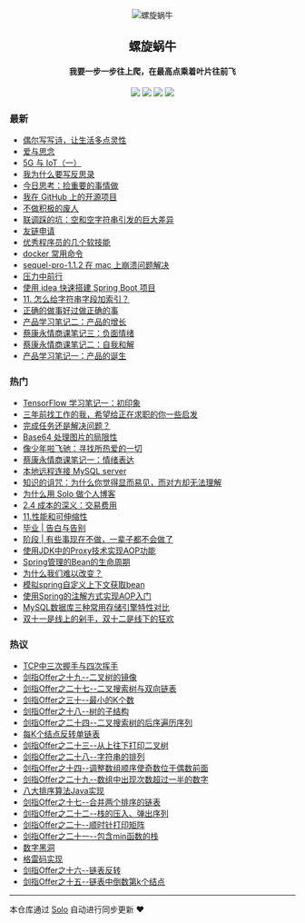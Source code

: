 <p align="center"><img alt="螺旋蜗牛" src="https://ws1.sinaimg.cn/large/006tNc79gy1g3rwlinrcgj30lt0jhgmt.jpg"></p><h2 align="center">
螺旋蜗牛
</h2>

<h4 align="center">我要一步一步往上爬，在最高点乘着叶片往前飞</h4>
<p align="center"><a title="螺旋蜗牛" target="_blank" href="https://github.com/huayonglun/solo-blog"><img src="https://img.shields.io/github/last-commit/huayonglun/solo-blog.svg?style=flat-square&color=FF9900"></a>
<a title="GitHub repo size in bytes" target="_blank" href="https://github.com/huayonglun/solo-blog"><img src="https://img.shields.io/github/repo-size/huayonglun/solo-blog.svg?style=flat-square"></a>
<a title="Solo Version" target="_blank" href="https://github.com/b3log/solo/releases"><img src="https://img.shields.io/badge/solo-3.6.2-f1e05a.svg?style=flat-square&color=blueviolet"></a>
<a title="Hits" target="_blank" href="https://github.com/b3log/hits"><img src="https://hits.b3log.org/huayonglun/solo-blog.svg"></a></p>

### 最新

* [偶尔写写诗，让生活多点灵性](http://yonglun.shop/articles/2019/09/22/1569145767486.html)
* [爱与思念](http://yonglun.shop/articles/2019/09/21/1569073559797.html)
* [5G 与 IoT（一）](http://yonglun.shop/articles/2019/08/18/1566107310606.html)
* [我为什么要写反思录](http://yonglun.shop/articles/2019/07/21/1563701917670.html)
* [今日思考：捡重要的事情做](http://yonglun.shop/articles/2019/07/19/1563470813740.html)
* [我在 GitHub 上的开源项目](http://yonglun.shop/my-github-repos)
* [不做积极的废人](http://yonglun.shop/articles/2019/06/29/1561740873791.html)
* [联调踩的坑：空和空字符串引发的巨大差异](http://yonglun.shop/articles/2019/06/04/1559581613913.html)
* [友链申请](http://yonglun.shop/articles/2019/06/02/1559451227591.html)
* [优秀程序员的几个软技能](http://yonglun.shop/articles/2019/06/02/1559446233233.html)
* [docker 常用命令](http://yonglun.shop/articles/2019/05/25/1558782631908.html)
* [sequel-pro-1.1.2 在 mac 上崩溃问题解决](http://yonglun.shop/articles/2019/05/25/1558755640876.html)
* [压力中前行](http://yonglun.shop/articles/2019/05/22/1558486707358.html)
* [使用 idea 快速搭建 Spring Boot 项目](http://yonglun.shop/articles/2019/05/12/1557668671594.html)
* [11. 怎么给字符串字段加索引？](http://yonglun.shop/articles/2019/05/08/1557278385744.html)
* [正确的做事好过做正确的事](http://yonglun.shop/articles/2019/05/08/1557245550292.html)
* [产品学习笔记二：产品的增长](http://yonglun.shop/articles/2019/05/03/1556876484193.html)
* [蔡康永情商课笔记三：负面情绪](http://yonglun.shop/articles/2019/04/27/1556346293978.html)
* [蔡康永情商课笔记二：自我和解](http://yonglun.shop/articles/2019/04/27/1556331162260.html)
* [产品学习笔记一：产品的诞生](http://yonglun.shop/articles/2019/04/26/1556243316916.html)

### 热门

* [TensorFlow 学习笔记一：初印象](http://yonglun.shop/articles/2019/04/25/1556155362539.html)
* [三年前找工作的我，希望给正在求职的你一些启发](http://yonglun.shop/articles/2019/03/03/1558761224722.html)
* [完成任务还是解决问题？](http://yonglun.shop/articles/2019/04/26/1556211985518.html)
* [Base64 处理图片的局限性](http://yonglun.shop/articles/2019/04/22/1555947124470.html)
* [像少年啦飞驰：寻找所热爱的一切](http://yonglun.shop/articles/2019/02/08/1558761226053.html)
* [蔡康永情商课笔记一：情绪表达](http://yonglun.shop/articles/2019/04/24/1556068924633.html)
* [本地远程连接 MySQL server](http://yonglun.shop/articles/2019/04/21/1555854232242.html)
* [知识的诅咒：为什么你觉得显而易见，而对方却无法理解](http://yonglun.shop/articles/2019/01/25/1558761206398.html)
* [为什么用 Solo 做个人博客](http://yonglun.shop/articles/2019/04/22/1555894977649.html)
* [2.4 成本的深义：交易费用](http://yonglun.shop/articles/2019/04/23/1555981477258.html)
* [11.性能和可伸缩性](http://yonglun.shop/articles/2016/05/06/1558761232636.html)
* [毕业 | 告白与告别](http://yonglun.shop/articles/2017/07/04/1558761222492.html)
* [阶段 | 有些事现在不做，一辈子都不会做了](http://yonglun.shop/articles/2017/05/25/1558761227167.html)
* [使用JDK中的Proxy技术实现AOP功能](http://yonglun.shop/articles/2016/06/03/1558761235762.html)
* [Spring管理的Bean的生命周期](http://yonglun.shop/articles/2016/05/28/1558761241276.html)
* [为什么我们难以改变？](http://yonglun.shop/articles/2019/01/13/1558761226462.html)
* [模拟spring自定义上下文获取bean](http://yonglun.shop/articles/2016/05/27/1558761238783.html)
* [使用Spring的注解方式实现AOP入门](http://yonglun.shop/articles/2016/06/05/1558761241580.html)
* [MySQL数据库三种常用存储引擎特性对比](http://yonglun.shop/articles/2016/03/19/1558761207515.html)
* [双十一是线上的剁手，双十二是线下的狂欢](http://yonglun.shop/articles/2018/12/13/1558761223533.html)

### 热议

* [TCP中三次握手与四次挥手](http://yonglun.shop/articles/2016/03/19/1558761195220.html)
* [剑指Offer之十九--二叉树的镜像](http://yonglun.shop/articles/2016/03/27/1558761195710.html)
* [剑指Offer之二十七--二叉搜索树与双向链表](http://yonglun.shop/articles/2016/04/18/1558761196343.html)
* [剑指Offer之三十--最小的K个数](http://yonglun.shop/articles/2016/04/19/1558761196865.html)
* [剑指Offer之十八--树的子结构](http://yonglun.shop/articles/2016/03/27/1558761197438.html)
* [剑指Offer之二十四--二叉搜索树的后序遍历序列](http://yonglun.shop/articles/2016/04/05/1558761197884.html)
* [每K个结点反转单链表](http://yonglun.shop/articles/2016/04/06/1558761198390.html)
* [剑指Offer之二十三--从上往下打印二叉树](http://yonglun.shop/articles/2016/04/04/1558761198832.html)
* [剑指Offer之二十八--字符串的排列](http://yonglun.shop/articles/2016/04/18/1558761199300.html)
* [剑指Offer之十四--调整数组顺序使奇数位于偶数前面](http://yonglun.shop/articles/2016/03/27/1558761199729.html)
* [剑指Offer之二十九--数组中出现次数超过一半的数字](http://yonglun.shop/articles/2016/04/18/1558761200109.html)
* [八大排序算法Java实现](http://yonglun.shop/articles/2016/03/26/1558761200436.html)
* [剑指Offer之十七--合并两个排序的链表](http://yonglun.shop/articles/2016/03/27/1558761200709.html)
* [剑指Offer之二十二--栈的压入、弹出序列](http://yonglun.shop/articles/2016/04/01/1558761201145.html)
* [剑指Offer之二十--顺时针打印矩阵](http://yonglun.shop/articles/2016/03/27/1558761201453.html)
* [剑指Offer之二十一--包含min函数的栈](http://yonglun.shop/articles/2016/03/27/1558761201879.html)
* [数字黑洞](http://yonglun.shop/articles/2016/03/30/1558761202249.html)
* [格雷码实现](http://yonglun.shop/articles/2016/03/26/1558761202770.html)
* [剑指Offer之十六--链表反转](http://yonglun.shop/articles/2016/03/27/1558761203190.html)
* [剑指Offer之十五--链表中倒数第k个结点](http://yonglun.shop/articles/2016/03/27/1558761203553.html)

---

本仓库通过 [Solo](https://github.com/b3log/solo) 自动进行同步更新 ❤️ 
